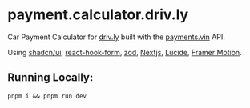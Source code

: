 # payment.calculator.driv.ly

Car Payment Calculator for [driv.ly](https://driv.ly/) built with the [payments.vin](https://payments.vin) API.

Using [shadcn/ui](https://ui.shadcn.com/), [react-hook-form](https://react-hook-form.com/), [zod](https://zod.dev/), [Nextjs](https://nextjs.org/), [Lucide](https://lucide.dev/), [Framer Motion](https://www.framer.com/motion/).

## Running Locally:
`pnpm i && pnpm run dev`